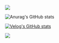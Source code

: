 <img src="https://capsule-render.vercel.app/api?type=waving&color=BDBDC8&height=150&section=header&text=Hello%20I'm%20YeoJu%20👋🏻&fontSize=30" />


![Anurag's GitHub stats](https://github-readme-stats.vercel.app/api?username=kimyeoju&hide=contribs,prs&show_icons=true&theme=graywhite)

[![Velog's GitHub stats](https://velog-readme-stats.vercel.app/api?name=kimyeoju)](https://velog.io/@kimyeoju/posts)


<img src="https://capsule-render.vercel.app/api?type=waving&color=BDBDC8&height=150&section=footer&text=&fontSize=" />
